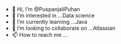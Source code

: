 - 👋 Hi, I’m @PuspanjaliPuhan
- 👀 I’m interested in ...Data science
- 🌱 I’m currently learning ...Java
- 💞️ I’m looking to collaborate on ...Atlassian
- 📫 How to reach me ...

<!---
PuspanjaliPuhan/PuspanjaliPuhan is a ✨ special ✨ repository because its `README.md` (this file) appears on your GitHub profile.
You can click the Preview link to take a look at your changes.
--->
